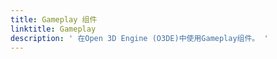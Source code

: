```yaml
---
title: Gameplay 组件
linktitle: Gameplay
description: ' 在Open 3D Engine (O3DE)中使用Gameplay组件。 '
---
```

